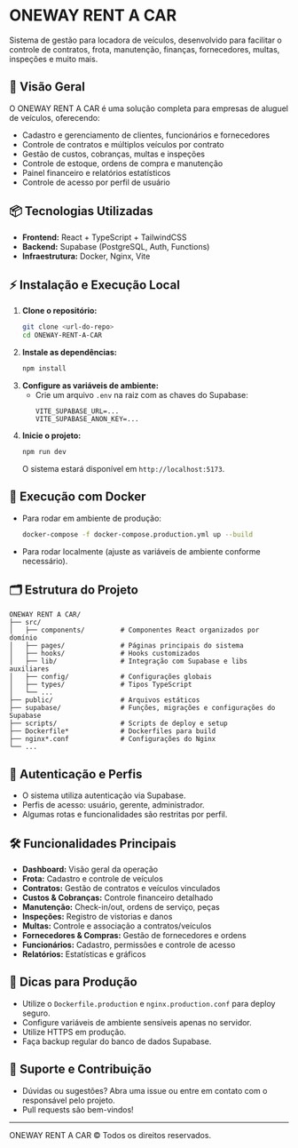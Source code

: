# ONEWAY RENT A CAR

Sistema de gestão para locadora de veículos, desenvolvido para facilitar o controle de contratos, frota, manutenção, finanças, fornecedores, multas, inspeções e muito mais.

## 🚗 Visão Geral

O ONEWAY RENT A CAR é uma solução completa para empresas de aluguel de veículos, oferecendo:
- Cadastro e gerenciamento de clientes, funcionários e fornecedores
- Controle de contratos e múltiplos veículos por contrato
- Gestão de custos, cobranças, multas e inspeções
- Controle de estoque, ordens de compra e manutenção
- Painel financeiro e relatórios estatísticos
- Controle de acesso por perfil de usuário

## 📦 Tecnologias Utilizadas
- **Frontend:** React + TypeScript + TailwindCSS
- **Backend:** Supabase (PostgreSQL, Auth, Functions)
- **Infraestrutura:** Docker, Nginx, Vite

## ⚡ Instalação e Execução Local

1. **Clone o repositório:**
   ```bash
   git clone <url-do-repo>
   cd ONEWAY-RENT-A-CAR
   ```
2. **Instale as dependências:**
   ```bash
   npm install
   ```
3. **Configure as variáveis de ambiente:**
   - Crie um arquivo `.env` na raiz com as chaves do Supabase:
     ```env
     VITE_SUPABASE_URL=...
     VITE_SUPABASE_ANON_KEY=...
     ```
4. **Inicie o projeto:**
   ```bash
   npm run dev
   ```
   O sistema estará disponível em `http://localhost:5173`.

## 🐳 Execução com Docker

- Para rodar em ambiente de produção:
  ```bash
  docker-compose -f docker-compose.production.yml up --build
  ```
- Para rodar localmente (ajuste as variáveis de ambiente conforme necessário).

## 🗂️ Estrutura do Projeto

```
ONEWAY RENT A CAR/
├── src/
│   ├── components/         # Componentes React organizados por domínio
│   ├── pages/              # Páginas principais do sistema
│   ├── hooks/              # Hooks customizados
│   ├── lib/                # Integração com Supabase e libs auxiliares
│   ├── config/             # Configurações globais
│   ├── types/              # Tipos TypeScript
│   └── ...
├── public/                 # Arquivos estáticos
├── supabase/               # Funções, migrações e configurações do Supabase
├── scripts/                # Scripts de deploy e setup
├── Dockerfile*             # Dockerfiles para build
├── nginx*.conf             # Configurações do Nginx
└── ...
```

## 🔐 Autenticação e Perfis
- O sistema utiliza autenticação via Supabase.
- Perfis de acesso: usuário, gerente, administrador.
- Algumas rotas e funcionalidades são restritas por perfil.

## 🛠️ Funcionalidades Principais
- **Dashboard:** Visão geral da operação
- **Frota:** Cadastro e controle de veículos
- **Contratos:** Gestão de contratos e veículos vinculados
- **Custos & Cobranças:** Controle financeiro detalhado
- **Manutenção:** Check-in/out, ordens de serviço, peças
- **Inspeções:** Registro de vistorias e danos
- **Multas:** Controle e associação a contratos/veículos
- **Fornecedores & Compras:** Gestão de fornecedores e ordens
- **Funcionários:** Cadastro, permissões e controle de acesso
- **Relatórios:** Estatísticas e gráficos

## 🚀 Dicas para Produção
- Utilize o `Dockerfile.production` e `nginx.production.conf` para deploy seguro.
- Configure variáveis de ambiente sensíveis apenas no servidor.
- Utilize HTTPS em produção.
- Faça backup regular do banco de dados Supabase.

## 🤝 Suporte e Contribuição
- Dúvidas ou sugestões? Abra uma issue ou entre em contato com o responsável pelo projeto.
- Pull requests são bem-vindos!

---

ONEWAY RENT A CAR © Todos os direitos reservados. 